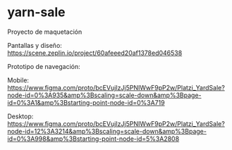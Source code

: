 # yarn-sale

Proyecto de maquetación

Pantallas y diseño:
https://scene.zeplin.io/project/60afeeed20af1378ed046538

Prototipo de navegación:

Mobile:
https://www.figma.com/proto/bcEVujIzJj5PNIWwF9pP2w/Platzi_YardSale?node-id=0%3A935&amp%3Bscaling=scale-down&amp%3Bpage-id=0%3A1&amp%3Bstarting-point-node-id=0%3A719

Desktop:
https://www.figma.com/proto/bcEVujIzJj5PNIWwF9pP2w/Platzi_YardSale?node-id=12%3A3214&amp%3Bscaling=scale-down&amp%3Bpage-id=0%3A998&amp%3Bstarting-point-node-id=5%3A2808
